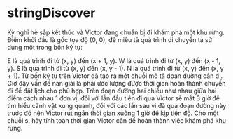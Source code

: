 # stringDiscover
Kỳ nghỉ hè sắp kết thúc và Victor đang chuẩn bị đi khám phá một khu rừng. Điểm khởi đầu là gốc tọa độ (0, 0), để miêu tả quá trình di chuyển ta sử dụng một trong bốn ký tự:

E là quá trình đi từ (x, y) đến (x + 1, y).
W là quá trình đi từ (x, y) đến (x - 1, y).
S là quá trình đi từ (x, y) đến (x, y - 1).
N là quá trình đi từ (x, y) đến (x, y + 1).
Từ bốn ký tự trên Victor đã tạo ra một chuỗi mô tả đoạn đường cần đi. Giờ đây vấn đề nan giải là phải ước lượng được thời gian hoàn thành chuyến đi để đặt lịch cho phù hợp. Trên đoạn đường hai chiều như nhau giữa hai điểm cách nhau 1 đơn vị, đối với lần đầu tiên đi qua Victor sẽ mất 3 giờ để tìm hiểu cảnh vật xung quanh, đối với các lần sau vì đã qua đoạn đường này trước đó nên Victor rút ngắn thời gian xuống 1 giờ để kịp tiến độ. Cho một chuỗi s, hãy tính toán thời gian Victor cần để hoàn thành việc khám phá khu rừng.
